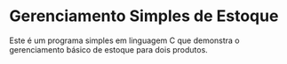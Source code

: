 # Gerenciamento Simples de Estoque

Este é um programa simples em linguagem C que demonstra o gerenciamento básico de estoque para dois produtos.
